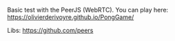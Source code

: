 

Basic test with the PeerJS (WebRTC). You can play here:
https://olivierderivoyre.github.io/PongGame/

Libs:
https://github.com/peers